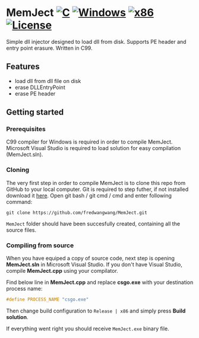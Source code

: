 # MemJect [![C](https://img.shields.io/badge/language-C-%23f34b7d.svg)](https://en.wikipedia.org/wiki/C) [![Windows](https://img.shields.io/badge/platform-Windows-0078d7.svg)](https://en.wikipedia.org/wiki/Microsoft_Windows) [![x86](https://img.shields.io/badge/arch-x86-red.svg)](https://en.wikipedia.org/wiki/X86) [![License](https://img.shields.io/github/license/fredwangwang/MemJect.svg)](LICENSE)
Simple dll injector designed to load dll from disk. Supports PE header and entry point erasure. Written in C99.

## Features

* load dll from dll file on disk
* erase DLLEntryPoint
* erase PE header

## Getting started

### Prerequisites
C99 compiler for Windows is required in order to compile MemJect. Microsoft Visual Studio is required to load solution for easy compilation (MemJect.sln).

### Cloning
The very first step in order to compile MemJect is to clone this repo from GitHub to your local computer. Git is required to step futher, if not installed download it [here](https://git-scm.com). Open git bash / git cmd / cmd and enter following command:
```
git clone https://github.com/fredwangwang/MemJect.git
```
`MemJect` folder should have been succesfully created, containing all the source files.

### Compiling from source

When you have equiped a copy of source code, next step is opening **MemJect.sln** in Microsoft Visual Studio. If you don't have Visual Studio, compile **MemJect.cpp** using your compilator.

Find below line in **MemJect.cpp** and replace **csgo.exe** with your destination process name:
```c
#define PROCESS_NAME "csgo.exe"
```

Then change build configuration to `Release | x86` and simply press **Build solution**.

If everything went right you should receive `MemJect.exe` binary file.
